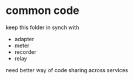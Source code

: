 # common code

keep this folder in synch with

- adapter
- meter
- recorder
- relay

need better way of code sharing across services
